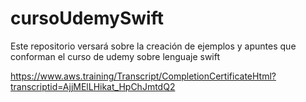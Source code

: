 # cursoUdemySwift
Este repositorio versará sobre la creación de ejemplos y apuntes que conforman el curso de udemy sobre lenguaje swift

https://www.aws.training/Transcript/CompletionCertificateHtml?transcriptid=AjjMElLHikat_HpChJmtdQ2

